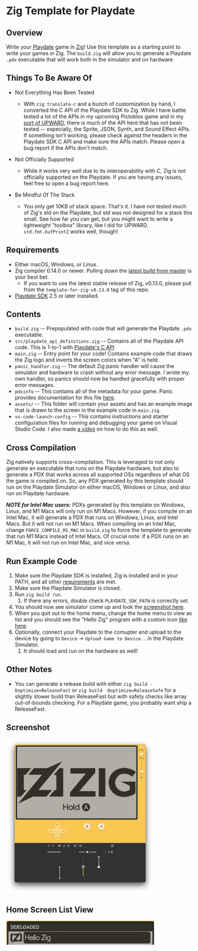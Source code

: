 # Zig Template for Playdate

## Overview
Write your [Playdate](https://play.date) game in [Zig](https://ziglang.org)!  Use this template as a starting point to write your games in Zig.  The `build.zig` will allow you to generate a Playdate `.pdx` executable that will work both in the simulator and on hardware.

## Things To Be Aware Of
- Not Everything Has Been Tested
    - With `zig translate-c` and a bunch of customization by hand, I converted the C API of the Playdate SDK to Zig.  While I have battle tested a lot of the APIs in my upcoming Pictoblox game and in my [port of UPWARD](https://github.com/DanB91/Upward-for-Playdate), there is much of the API here that has not been tested -- especially, the Sprite, JSON, Synth, and Sound Effect APIs.  If something isn't working, please check against the headers in the Playdate SDK C API and make sure the APIs match. Please open a bug report if the APIs don't match.

- Not Officially Supported
    - While it works very well due to its interoperability with C, Zig is not officially supported on the Playdate.  If you are having any issues, feel free to open a bug report here.

- Be Mindful Of The Stack
    - You only get 10KB of stack space. That's it. I have not tested much of Zig's std on the Playdate, but std was not designed for a stack this small. See how far you can get, but you might want to write a lightweight "toolbox" library, like I did for UPWARD.  `std.fmt.bufPrintZ` works well, though!.

##  <a name="Requirements"></a>Requirements
- Either macOS, Windows, or Linux.
- Zig compiler 0.14.0 or newer. Pulling down the [latest build from master](https://ziglang.org/download/) is your best bet.
    - If you want to use the latest stable release of Zig, v0.13.0, please pull from the `template-for-zig-v0.13.0` tag of this repo.
- [Playdate SDK](https://play.date/dev/) 2.5 or later installed.

## Contents
- `build.zig` -- Prepopulated with code that will generate the Playdate `.pdx` executable.
- `src/playdate_api_definitions.zig` -- Contains all of the Playdate API code.  This is 1-to-1 with [Playdate's C API](https://sdk.play.date/2.0.0/Inside%20Playdate%20with%20C.html)
- `main.zig` -- Entry point for your code!  Contains example code that draws the Zig logo and inverts the screen colors when "A" is held.
- `panic_handler.zig` -- The default Zig panic handler will cause the simulator and hardware to crash without any error message. I wrote my own handler, so panics should now be handled gracefully with proper error messages.
- `pdxinfo` -- This contains all of the metadata for your game.  Panic provides documentation for this file [here](https://sdk.play.date/2.5.0/Inside%20Playdate.html#pdxinfo).
- `assets/` -- This folder will contain your assets and has an example image that is drawn to the screen in the example code in `main.zig`.
-  `vs-code-launch-config` -- This contains instructions and starter configuration files for running and debugging your game on Visual Studio Code.  I also made [a video](https://www.youtube.com/watch?v=PV0WbR3KiiQ) on how to do this as well.

## Cross Compilation
Zig natively supports cross-compilation.  This is leveraged to not only generate an executable that runs on the Playdate hardware, but also to generate a PDX that works across all supported OSs regardless of what OS the game is compiled on. So, any PDX generated by this template should run on the Playdate Simulator on either macOS, Windows or Linux, and also run on Playdate hardware.

_**NOTE for Intel Mac users:**_ PDXs generated by this template on Windows, Linux, and M1 Macs will only run on M1 Macs.  However, if you compile on an Intel Mac, it will generate a PDX that runs on Windows, Linux, and Intel Macs.  But it will not run on M1 Macs.  When compiling on an Intel Mac, change `FORCE_COMPILE_M1_MAC` in `build.zig` to force the template to generate that run M1 Macs instead of Intel Macs. Of crucial note: if a PDX runs on an M1 Mac, it will not run on Intel Mac, and vice versa.

## Run Example Code
1. Make sure the Playdate SDK is installed, Zig is installed and in your PATH, and all other [requirements](#Requirements) are met.
1. Make sure the Playdate Simulator is closed.
1. Run `zig build run`.
    1. If there any errors, double check `PLAYDATE_SDK_PATH` is correctly set.
1. You should now see simulator come up and look the [screenshot here](#screenshot).
1. When you quit out to the home menu, change the home menu to view as list and you should see the "Hello Zig" program with a custom icon [like here](#home-screen-list-view).
1. Optionally, connect your Playdate to the comupter and upload to the device by going to `Device` -> `Upload Game to Device..` in the Playdate Simulator.
    1. It should load and run on the hardware as well!

## Other Notes
- You can generate a release build with either `zig build -Doptimize=ReleaseFast` or `zig build -Doptimize=ReleaseSafe` for a slightly slower build than ReleaseFast but with safety checks like array out-of-bounds checking. For a Playdate game, you probably want ship a ReleaseFast.


## <a name="Screenshot"></a>Screenshot
<img src="readme_res/screenshot.png" alt="isolated" width="400"/>

## <a name="ListView"></a>Home Screen List View
<img src="readme_res/listview.png" alt="isolated" width="400"/>

